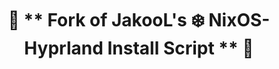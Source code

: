<div align="center">

# 💌 ** Fork of JakooL's ❄️ NixOS-Hyprland Install Script ** 💌

<p align="center">

